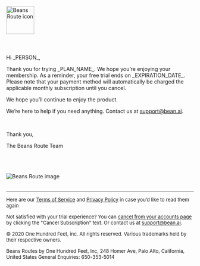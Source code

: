 <!DOCTYPE html>
<html lang="en" dir="ltr">

<head>
  <meta charset="utf-8">
  <title>
  </title>
</head>

<body>
  <img src="https://www.beansroute.ai/assets/logo.png" width="75" height="75" border="0" alt="Beans Route icon">
  <h3></h3>
  <br>
  <p>Hi _PERSON_,
  </p>

  <p>Thank you for trying _PLAN_NAME_. We hope you’re enjoying your membership. As a reminder, your free trial ends on _EXPIRATION_DATE_. Please note that your payment method will automatically be charged the applicable monthly subscription until you
    cancel.


  <p>We hope you’ll continue to enjoy the product. </p>

  <p>We’re here to help if you need anything. Contact us at <a href="mailto:support@bean.ai">support@bean.ai</a>.</p>


  <br>
  <p>Thank you,</p>
  <p>The Beans Route Team</p>

  <br>
  <br>
  <br><img src="https://www.beansroute.ai/assets/poster-image.png" style="max-width: auto;
    height: auto" alt="Beans Route image">
  <br>
  <br>
  <hr>
  <p>
    <font size="-1">Here are our <a href="https://www.beansroute.ai/help/3pl-terms">Terms of Service</a> and <a href="https://www.beansroute.ai/help/3pl-privacy">Privacy Policy</a> in case you’d like to read them again</font>
  </p>
  <p>
    <font size="-1">Not satisfied with your trial experience? You can <a href="https://www.beansroute.ai/3pl-console#">cancel from your accounts page</a> by clicking the "Cancel Subscription" text. Or contact us at <a
        href="mailto:support@bean.ai">support@bean.ai</a>.</font>
  </p>
  <p>
    <font size="-1">© 2020 One Hundred Feet, inc. All rights reserved. Various trademarks held by their respective owners.</font>
  </p>
  <p>
    <font size="-1">Beans Routes by One Hundred Feet, Inc, 248 Homer Ave, Palo Alto, California, United States
      General Enquiries: 650-353-5014</font>
  </p>
</body>

</html>
